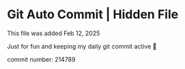 # Git Auto Commit | Hidden File

This file was added Feb 12, 2025

Just for fun and keeping my daily git commit active 🤪

commit number: 214789
